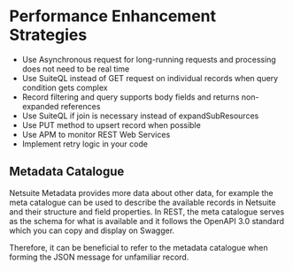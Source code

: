 # Performance Enhancement Strategies

- Use Asynchronous request for long-running requests and processing does not need to be real time
- Use SuiteQL instead of GET request on individual records when query condition gets complex
- Record filtering and query supports body fields and returns non-expanded references
- Use SuiteQL if join is necessary instead of expandSubResources
- Use PUT method to upsert record when possible
- Use APM to monitor REST Web Services
- Implement retry logic in your code

## Metadata Catalogue

Netsuite Metadata provides more data about other data, for example the meta catalogue can be used to describe the available records in Netsuite and their structure and field properties. In REST, the meta catalogue serves as the schema for what is available and it follows the OpenAPI 3.0 standard which you can copy and display on Swagger.

Therefore, it can be beneficial to refer to the metadata catalogue when forming the JSON message for unfamiliar record.
